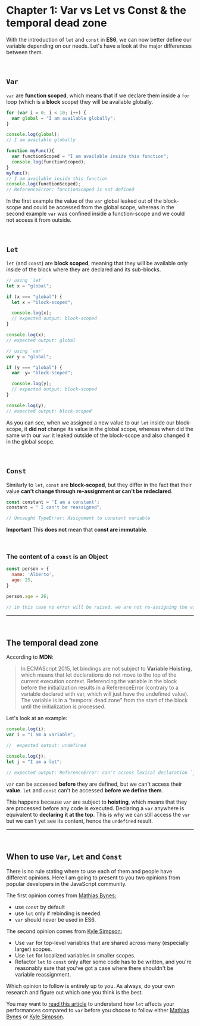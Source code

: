 # Chapter 1: Var vs Let vs Const & the temporal dead zone

With the introduction of `let` and `const` in **ES6**, we can now better define our variable depending on our needs. Let's have a look at the major differences between them.

&nbsp;

## `Var`

`var` are **function scoped**, which means that if we declare them inside a `for` loop (which is a **block** scope) they will be available globally.

``` javascript 
for (var i = 0; i < 10; i++) {
  var global = "I am available globally";
}

console.log(global);
// I am available globally

function myFunc(){
  var functionScoped = "I am available inside this function";
  console.log(functionScoped);
}
myFunc();
// I am available inside this function
console.log(functionScoped);
// ReferenceError: functionScoped is not defined
```

In the first example the value of the `var` global leaked out of the block-scope and could be accessed from the global scope, whereas in the second example `var` was confined inside a function-scope and we could not access it from outside.

&nbsp;

## `Let`

`let` (and `const`) are **block scoped**, meaning that they will be available only inside of the block where they are declared and its sub-blocks.

``` javascript
// using `let`
let x = "global";

if (x === "global") {
  let x = "block-scoped";

  console.log(x);
  // expected output: block-scoped
}

console.log(x);
// expected output: global

// using `var`
var y = "global";

if (y === "global") {
  var  y= "block-scoped";

  console.log(y);
  // expected output: block-scoped
}

console.log(y);
// expected output: block-scoped
```

As you can see, when we assigned a new value to our `let` inside our block-scope, it **did not** change its value in the global scope, whereas when did the same with our `var` it leaked outside of the block-scope and also changed it in the global scope.

&nbsp;

## `Const`

Similarly to `let`, `const` are **block-scoped**, but they differ in the fact that their value **can't change through re-assignment or can't be  redeclared**.


``` javascript
const constant = 'I am a constant';
constant = " I can't be reassigned";

// Uncaught TypeError: Assignment to constant variable
```


**Important** 
This **does not** mean that **const are immutable**.

&nbsp;

### The content of a `const` is an Object

``` javascript
const person = {
  name: 'Alberto',
  age: 25,
}

person.age = 26;

// in this case no error will be raised, we are not re-assigning the variable but just one of its properties.
``` 

---
&nbsp;

## The temporal dead zone

According to **MDN**:

> In ECMAScript 2015, let bindings are not subject to **Variable Hoisting**, which means that let declarations do not move to the top of the current execution context. Referencing the variable in the block before the initialization results in a ReferenceError (contrary to a variable declared with var, which will just have the undefined value). The variable is in a “temporal dead zone” from the start of the block until the initialization is processed.

Let's look at an example:

```javascript
console.log(i);
var i = "I am a variable";

//  expected output: undefined

console.log(j);
let j = "I am a let";

// expected output: ReferenceError: can't access lexical declaration `j' before initialization
```

`var` can be accessed **before** they are defined, but we can't access their **value**.
`let` and `const` can't be accessed **before we define them**.

This happens because `var` are subject to **hoisting**, which means that they are processed before any code is executed. Declaring a `var` anywhere is equivalent to **declaring it at the top**. This is why we can still access the `var` but we can't yet see its content, hence the `undefined` result.


---
&nbsp;

## When to use `Var`, `Let` and `Const`

There is no rule stating where to use each of them and people have different opinions. Here I am going to present to you two opinions from popular developers in the JavaScript community.

The first opinion comes from [Mathias Bynes:](https://mathiasbynens.be/notes/es6-const)


- use `const` by default
- use `let` only if rebinding is needed.
- `var` should never be used in ES6.


The second opinion comes from [Kyle Simpson:]( blog.getify.com/constantly-confusing-const/)

- Use `var` for top-level variables that are shared across many (especially larger) scopes.
- Use `let` for localized variables in smaller scopes.
- Refactor `let` to `const` only after some code has to be written, and you're reasonably sure that you've got a case where there shouldn't be variable reassignment.

Which opinion to follow is entirely up to you. As always, do your own research and figure out which one you think is the best.

You may want to [read this article](https://medium.com/@sbakkila/javascript-es-6-let-and-the-dreaded-temporal-dead-zone-85b89314d168) to understand how `let` affects your performances compared to `var` before you choose to follow either [Mathias Bynes](https://mathiasbynens.be/notes/es6-const) or [Kyle Simpson]( blog.getify.com/constantly-confusing-const/).
